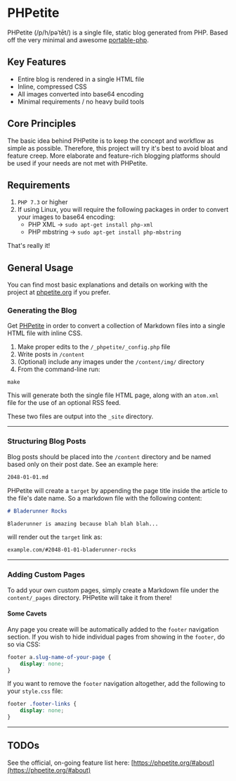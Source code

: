 # PHPetite

PHPetite (/p/h/pəˈtēt/) is a single file, static blog generated from PHP. Based off the very minimal and awesome <a target="_blank" href="https://github.com/cadars/portable-php">portable-php</a>.

## Key Features

- Entire blog is rendered in a single HTML file
- Inline, compressed CSS
- All images converted into base64 encoding
- Minimal requirements / no heavy build tools

## Core Principles

The basic idea behind PHPetite is to keep the concept and workflow as simple as possible. Therefore, this project will try it's best to avoid bloat and feature creep. More elaborate and feature-rich blogging platforms should be used if your needs are not met with PHPetite.

## Requirements

1. `PHP 7.3` or higher
2. If using Linux, you will require the following packages in order to convert your images to base64 encoding:
    - PHP XML -> `sudo apt-get install php-xml`
    - PHP mbstring -> `sudo apt-get install php-mbstring`

That's really it!

## General Usage

You can find most basic explanations and details on working with the project at [phpetite.org](https://phpetite.org) if you prefer.

### Generating the Blog

Get [PHPetite](https://github.com/bradleytaunt/phpetite "PHPetite at Github") in order to convert a collection of Markdown files into a single HTML file with inline CSS.

1. Make proper edits to the `/_phpetite/_config.php` file
2. Write posts in `/content`
3. (Optional) include any images under the `/content/img/` directory
4. From the command-line run:

```.shell
make
```

This will generate both the single file HTML page, along with an `atom.xml` file for the use of an optional RSS feed.

These two files are output into the `_site` directory.

---

### Structuring Blog Posts

Blog posts should be placed into the `/content` directory and be named based only on their post date. See an example here:

```.markdown
2048-01-01.md
```

PHPetite will create a `target` by appending the page title inside the article to the file's date name. So a markdown file with the following content:

```.markdown
# Bladerunner Rocks

Bladerunner is amazing because blah blah blah...
```

will render out the `target` link as:

```.markdown
example.com/#2048-01-01-bladerunner-rocks
```

---

### Adding Custom Pages

To add your own custom pages, simply create a Markdown file under the `content/_pages` directory. PHPetite will take it from there!

#### Some Cavets

Any page you create will be automatically added to the `footer` navigation section. If you wish to hide individual pages from showing in the `footer`, do so via CSS:

```.css
footer a.slug-name-of-your-page {
    display: none;
}
```

If you want to remove the `footer` navigation altogether, add the following to your `style.css` file:

```.css
footer .footer-links {
    display: none;
}
```

---

## TODOs

See the official, on-going feature list here: [https://phpetite.org/#about](https://phpetite.org/#about)

